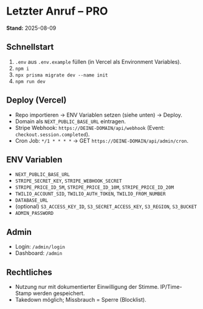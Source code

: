 # Letzter Anruf – PRO

**Stand:** 2025-08-09

## Schnellstart
1) `.env` aus `.env.example` füllen (in Vercel als Environment Variables).
2) `npm i`
3) `npx prisma migrate dev --name init`
4) `npm run dev`

## Deploy (Vercel)
- Repo importieren → ENV Variablen setzen (siehe unten) → Deploy.
- Domain als `NEXT_PUBLIC_BASE_URL` eintragen.
- Stripe Webhook: `https://DEINE-DOMAIN/api/webhook` (Event: `checkout.session.completed`).
- Cron Job: `*/1 * * * *` → GET `https://DEINE-DOMAIN/api/admin/cron`.

## ENV Variablen
- `NEXT_PUBLIC_BASE_URL`
- `STRIPE_SECRET_KEY`, `STRIPE_WEBHOOK_SECRET`
- `STRIPE_PRICE_ID_5M`, `STRIPE_PRICE_ID_10M`, `STRIPE_PRICE_ID_20M`
- `TWILIO_ACCOUNT_SID`, `TWILIO_AUTH_TOKEN`, `TWILIO_FROM_NUMBER`
- `DATABASE_URL`
- (optional) `S3_ACCESS_KEY_ID`, `S3_SECRET_ACCESS_KEY`, `S3_REGION`, `S3_BUCKET`
- `ADMIN_PASSWORD`

## Admin
- Login: `/admin/login`
- Dashboard: `/admin`

## Rechtliches
- Nutzung nur mit dokumentierter Einwilligung der Stimme. IP/Time-Stamp werden gespeichert.
- Takedown möglich; Missbrauch = Sperre (Blocklist).
